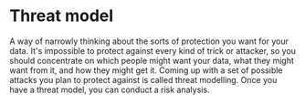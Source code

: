 [Title]: # (Modelo de amenazas)
[Difficulty]: # (Principiante)
[Order]: # (120)

# Threat model

A way of narrowly thinking about the sorts of protection you want for your data. It's impossible to protect against every kind of trick or attacker, so you should concentrate on which people might want your data, what they might want from it, and how they might get it. Coming up with a set of possible attacks you plan to protect against is called threat modelling. Once you have a threat model, you can conduct a risk analysis.